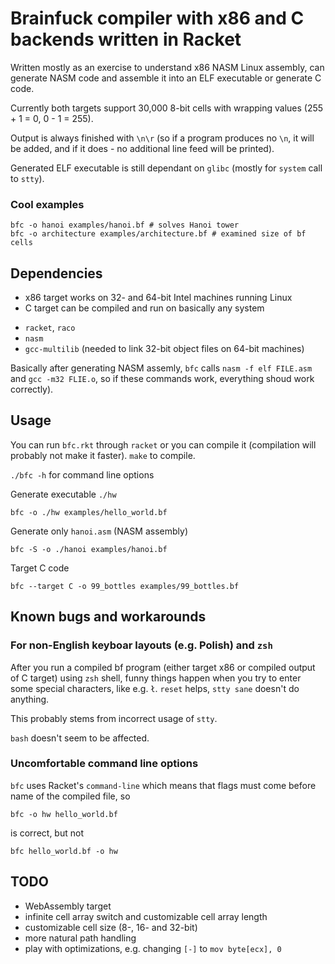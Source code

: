 # Brainfuck compiler with x86 and C backends written in Racket
Written mostly as an exercise to understand x86 NASM Linux assembly, can generate NASM code and assemble it into an ELF executable or generate C code.

Currently both targets support 30,000 8-bit cells with wrapping values (255 + 1 = 0, 0 - 1 = 255).

Output is always finished with `\n\r` (so if a program produces no `\n`, it will be added, and if it does - no additional line feed will be printed).

Generated ELF executable is still dependant on `glibc` (mostly for `system` call to `stty`).
### Cool examples
```
bfc -o hanoi examples/hanoi.bf # solves Hanoi tower
bfc -o architecture examples/architecture.bf # examined size of bf cells
```
## Dependencies
- x86 target works on 32- and 64-bit Intel machines running Linux
- C target can be compiled and run on basically any system
* `racket`, `raco`
* `nasm`
* `gcc-multilib` (needed to link 32-bit object files on 64-bit machines)

Basically after generating NASM assemly, `bfc` calls `nasm -f elf FILE.asm` and `gcc -m32 FLIE.o`, so if these commands work, everything shoud work correctly).
## Usage
You can run `bfc.rkt` through `racket` or you can compile it (compilation will probably not make it faster). `make` to compile.

`./bfc -h` for command line options

Generate executable `./hw`
```
bfc -o ./hw examples/hello_world.bf
```
Generate only `hanoi.asm` (NASM assembly)
```
bfc -S -o ./hanoi examples/hanoi.bf
```
Target C code
```
bfc --target C -o 99_bottles examples/99_bottles.bf
```
## Known bugs and workarounds
### For non-English keyboar layouts (e.g. Polish) and `zsh`
After you run a compiled bf program (either target x86 or compiled output of C target) using `zsh` shell, funny things happen when you try to enter some special characters, like e.g. `ł`. `reset` helps, `stty sane` doesn't do anything.

This probably stems from incorrect usage of `stty`.

`bash` doesn't seem to be affected.
### Uncomfortable command line options
`bfc` uses Racket's `command-line` which means that flags must come before name of the compiled file, so
```
bfc -o hw hello_world.bf
```
is correct, but not
```
bfc hello_world.bf -o hw
```
## TODO
* WebAssembly target
* infinite cell array switch and customizable cell array length
* customizable cell size (8-, 16- and 32-bit)
* more natural path handling
* play with optimizations, e.g. changing `[-]` to `mov byte[ecx], 0`
